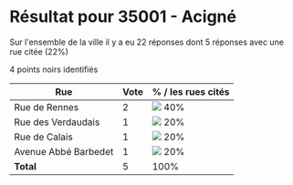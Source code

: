 # Résultat pour 35001 - Acigné

Sur l'ensemble de la ville il y a eu 22 réponses dont 5 réponses avec une rue citée (22%)

4 points noirs identifiés

| Rue | Vote | % / les rues cités|
|-----|------|-------------------|
| Rue de Rennes | 2 | <img src="../../img/bar_40.gif" />&nbsp;40%|
| Rue des Verdaudais | 1 | <img src="../../img/bar_20.gif" />&nbsp;20%|
| Rue de Calais | 1 | <img src="../../img/bar_20.gif" />&nbsp;20%|
| Avenue Abbé Barbedet | 1 | <img src="../../img/bar_20.gif" />&nbsp;20%|
| **Total** | 5 | 100%|
